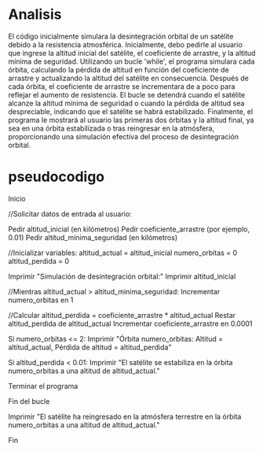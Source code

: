 
# Analisis

El código inicialmente simulara la desintegración orbital de un satélite debido a la resistencia atmosférica. Inicialmente, debo pedirle al usuario que ingrese la altitud inicial del satélite, el coeficiente de arrastre, y la altitud mínima de seguridad. Utilizando un bucle 'while', el programa simulara cada órbita, calculando la pérdida de altitud en función del coeficiente de arrastre y actualizando la altitud del satélite en consecuencia. Después de cada órbita, el coeficiente de arrastre se incrementara de a poco para reflejar el aumento de resistencia. El bucle se detendrá cuando el satélite alcanze la altitud mínima de seguridad o cuando la pérdida de altitud sea despreciable, indicando que el satélite se habrá estabilizado. Finalmente, el programa le mostrará al usuario las primeras dos órbitas y la altitud final, ya sea en una órbita estabilizada o tras reingresar en la atmósfera, proporcionando una simulación efectiva del proceso de desintegración orbital.

# pseudocodigo

Inicio

//Solicitar datos de entrada al usuario:

   Pedir altitud_inicial (en kilómetros)
   Pedir coeficiente_arrastre (por ejemplo, 0.01)
   Pedir altitud_minima_seguridad (en kilómetros)

//Inicializar variables:
   altitud_actual = altitud_inicial
   numero_orbitas = 0
   altitud_perdida = 0

   Imprimir "Simulación de desintegración orbital:"
   Imprimir altitud_inicial

//Mientras altitud_actual > altitud_minima_seguridad:
   Incrementar numero_orbitas en 1

//Calcular altitud_perdida = coeficiente_arrastre * altitud_actual
  Restar altitud_perdida de altitud_actual
  Incrementar coeficiente_arrastre en 0.0001

Si numero_orbitas <= 2:
  Imprimir "Órbita numero_orbitas: Altitud = altitud_actual, Pérdida de altitud = altitud_perdida"

Si altitud_perdida < 0.01:
   Imprimir "El satélite se estabiliza en la órbita numero_orbitas a una altitud de altitud_actual."

Terminar el programa

Fin del bucle

Imprimir "El satélite ha reingresado en la atmósfera terrestre en la órbita numero_orbitas a una altitud de altitud_actual."

Fin
